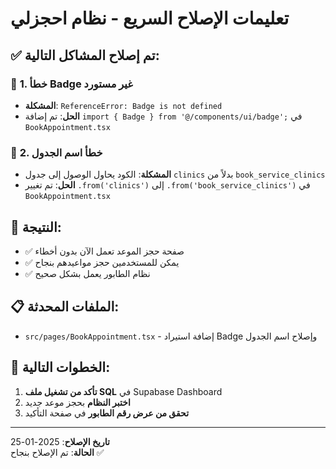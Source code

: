 # تعليمات الإصلاح السريع - نظام احجزلي

## ✅ **تم إصلاح المشاكل التالية:**

### 🔧 **1. خطأ Badge غير مستورد**
- **المشكلة**: `ReferenceError: Badge is not defined`
- **الحل**: تم إضافة `import { Badge } from '@/components/ui/badge';` في `BookAppointment.tsx`

### 🔧 **2. خطأ اسم الجدول**
- **المشكلة**: الكود يحاول الوصول إلى جدول `clinics` بدلاً من `book_service_clinics`
- **الحل**: تم تغيير `.from('clinics')` إلى `.from('book_service_clinics')` في `BookAppointment.tsx`

## 🎯 **النتيجة:**
- ✅ صفحة حجز الموعد تعمل الآن بدون أخطاء
- ✅ يمكن للمستخدمين حجز مواعيدهم بنجاح
- ✅ نظام الطابور يعمل بشكل صحيح

## 📋 **الملفات المحدثة:**
- `src/pages/BookAppointment.tsx` - إضافة استيراد Badge وإصلاح اسم الجدول

## 🚀 **الخطوات التالية:**
1. **تأكد من تشغيل ملف SQL** في Supabase Dashboard
2. **اختبر النظام** بحجز موعد جديد
3. **تحقق من عرض رقم الطابور** في صفحة التأكيد

---
**تاريخ الإصلاح**: 2025-01-25  
**الحالة**: تم الإصلاح بنجاح ✅
